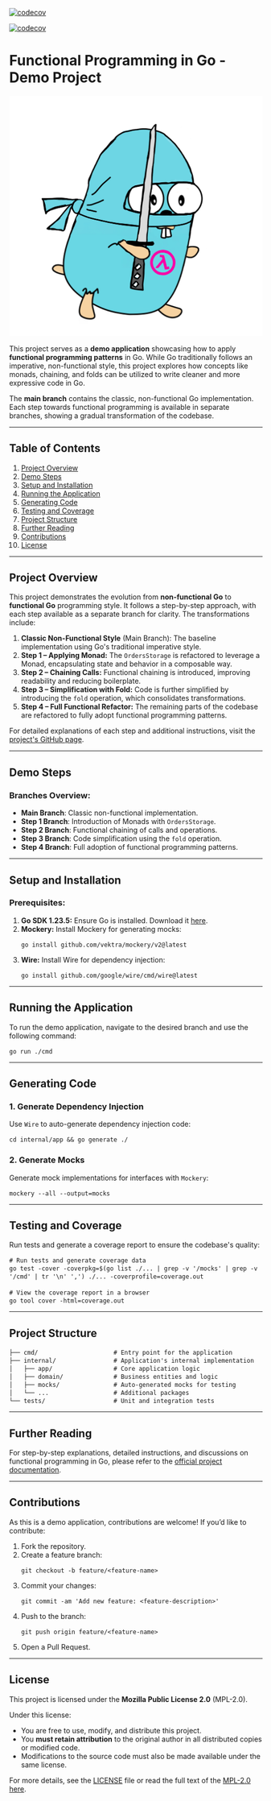 [![codecov](https://codecov.io/gh/fmt-Println-MKO/fp_kata/graph/badge.svg?token=CVWSD2NFF0)](https://codecov.io/gh/fmt-Println-MKO/fp_kata)

[![codecov](https://codecov.io/gh/fmt-Println-MKO/fp_kata/graphs/sunburst.svg?token=CVWSD2NFF0)](https://codecov.io/gh/fmt-Println-MKO/fp_kata)


# Functional Programming in Go - Demo Project

![Functional Programming Gopher](docs/dist/theme/img/fp_kata_gopher.png)

This project serves as a **demo application** showcasing how to apply **functional programming patterns** in Go. While Go traditionally follows an imperative, non-functional style, this project explores how concepts like monads, chaining, and folds can be utilized to write cleaner and more expressive code in Go.

The **main branch** contains the classic, non-functional Go implementation. Each step towards functional programming is available in separate branches, showing a gradual transformation of the codebase.

---

## Table of Contents

1. [Project Overview](#project-overview)
2. [Demo Steps](#demo-steps)
3. [Setup and Installation](#setup-and-installation)
4. [Running the Application](#running-the-application)
5. [Generating Code](#generating-code)
6. [Testing and Coverage](#testing-and-coverage)
7. [Project Structure](#project-structure)
8. [Further Reading](#further-reading)
9. [Contributions](#contributions)
10. [License](#license)

---

## Project Overview

This project demonstrates the evolution from **non-functional Go** to **functional Go** programming style. It follows a step-by-step approach, with each step available as a separate branch for clarity. The transformations include:

1. **Classic Non-Functional Style** (Main Branch): The baseline implementation using Go's traditional imperative style.
2. **Step 1 – Applying Monad:** The `OrdersStorage` is refactored to leverage a Monad, encapsulating state and behavior in a composable way.
3. **Step 2 – Chaining Calls:** Functional chaining is introduced, improving readability and reducing boilerplate.
4. **Step 3 – Simplification with Fold:** Code is further simplified by introducing the `fold` operation, which consolidates transformations.
5. **Step 4 – Full Functional Refactor:** The remaining parts of the codebase are refactored to fully adopt functional programming patterns.

For detailed explanations of each step and additional instructions, visit the [project's GitHub page](https://fmt-println-mko.github.io/fp_kata/).

---

## Demo Steps

### Branches Overview:

- **Main Branch**: Classic non-functional implementation.
- **Step 1 Branch**: Introduction of Monads with `OrdersStorage`.
- **Step 2 Branch**: Functional chaining of calls and operations.
- **Step 3 Branch**: Code simplification using the `fold` operation.
- **Step 4 Branch**: Full adoption of functional programming patterns.

---

## Setup and Installation

### Prerequisites:

1. **Go SDK 1.23.5:** Ensure Go is installed. Download it [here](https://go.dev/dl/).
2. **Mockery:** Install Mockery for generating mocks:
   ```shell
   go install github.com/vektra/mockery/v2@latest
   ```
3. **Wire:** Install Wire for dependency injection:
   ```shell
   go install github.com/google/wire/cmd/wire@latest
   ```

---

## Running the Application

To run the demo application, navigate to the desired branch and use the following command:
```shell
go run ./cmd
```

---

## Generating Code

### 1. Generate Dependency Injection

Use `Wire` to auto-generate dependency injection code:
```shell
cd internal/app && go generate ./
```

### 2. Generate Mocks

Generate mock implementations for interfaces with `Mockery`:
```shell
mockery --all --output=mocks
```

---

## Testing and Coverage

Run tests and generate a coverage report to ensure the codebase's quality:

```shell
# Run tests and generate coverage data
go test -cover -coverpkg=$(go list ./... | grep -v '/mocks' | grep -v '/cmd' | tr '\n' ',') ./... -coverprofile=coverage.out

# View the coverage report in a browser
go tool cover -html=coverage.out
```

---

## Project Structure

```plaintext
├── cmd/                     # Entry point for the application
├── internal/                # Application's internal implementation
│   ├── app/                 # Core application logic
│   ├── domain/              # Business entities and logic
│   ├── mocks/               # Auto-generated mocks for testing
│   └── ...                  # Additional packages
└── tests/                   # Unit and integration tests
```

---

## Further Reading

For step-by-step explanations, detailed instructions, and discussions on functional programming in Go, please refer to the [official project documentation](https://fmt-println-mko.github.io/fp_kata/).

---

## Contributions

As this is a demo application, contributions are welcome! If you’d like to contribute:

1. Fork the repository.
2. Create a feature branch:
   ```shell
   git checkout -b feature/<feature-name>
   ```
3. Commit your changes:
   ```shell
   git commit -am 'Add new feature: <feature-description>'
   ```
4. Push to the branch:
   ```shell
   git push origin feature/<feature-name>
   ```
5. Open a Pull Request.

---

## License

This project is licensed under the **Mozilla Public License 2.0** (MPL-2.0).

Under this license:
- You are free to use, modify, and distribute this project.
- You **must retain attribution** to the original author in all distributed copies or modified code.
- Modifications to the source code must also be made available under the same license.

For more details, see the [LICENSE](./LICENSE) file or read the full text of the [MPL-2.0 here](https://www.mozilla.org/en-US/MPL/2.0/).
